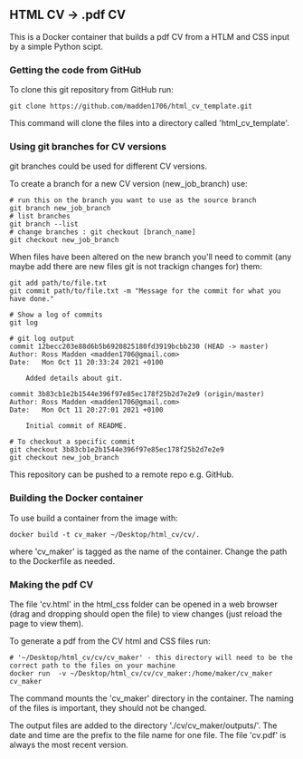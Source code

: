 ## HTML CV -> .pdf CV

This is a Docker container that builds a pdf CV from a HTLM and CSS input by a simple Python scipt.

### Getting the code from GitHub

To clone this git repository from GitHub run:

```
git clone https://github.com/madden1706/html_cv_template.git
```

This command will clone the files into a directory called 'html_cv_template'.

### Using git branches for CV versions

git branches could be used for different CV versions.

To create a branch for a new CV version (new_job_branch) use:

```
# run this on the branch you want to use as the source branch
git branch new_job_branch
# list branches
git branch --list
# change branches : git checkout [branch_name]
git checkout new_job_branch
```

When files have been altered on the new branch you'll need to commit (any maybe add there are new files git is not trackign changes for) them:

```
git add path/to/file.txt
git commit path/to/file.txt -m "Message for the commit for what you have done."

# Show a log of commits
git log

# git log output
commit 12becc203e88d6b5b6920825180fd3919bcbb230 (HEAD -> master)
Author: Ross Madden <madden1706@gmail.com>
Date:   Mon Oct 11 20:33:24 2021 +0100

    Added details about git.

commit 3b83cb1e2b1544e396f97e85ec178f25b2d7e2e9 (origin/master)
Author: Ross Madden <madden1706@gmail.com>
Date:   Mon Oct 11 20:27:01 2021 +0100

    Initial commit of README.

# To checkout a specific commit
git checkout 3b83cb1e2b1544e396f97e85ec178f25b2d7e2e9
git checkout new_job_branch
```

This repository can be pushed to a remote repo e.g. GitHub. 

### Building the Docker container

To use build a container from the image with:

```shell
docker build -t cv_maker ~/Desktop/html_cv/cv/. 
```

where 'cv_maker' is tagged as the name of the container. Change the path to the Dockerfile as needed.

### Making the pdf CV

The file 'cv.html' in the html_css folder can be opened in a web browser (drag and dropping should open the file) to view changes (just reload the page to view them).

To generate a pdf from the CV html and CSS files run:

```shell 
# '~/Desktop/html_cv/cv/cv_maker' - this directory will need to be the correct path to the files on your machine
docker run  -v ~/Desktop/html_cv/cv/cv_maker:/home/maker/cv_maker cv_maker
```

The command mounts the 'cv_maker' directory in the container. The naming of the files is important, they should not be changed.

The output files are added to the directory './cv/cv_maker/outputs/'. The date and time are the prefix to the file name for one file. The file 'cv.pdf' is always the most recent version.

